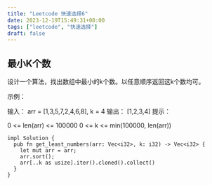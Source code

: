 ```yaml
---
title: "Leetcode 快速选择6"
date: 2023-12-19T15:49:31+08:00
tags: ["leetcode", "快速选择"]
draft: false
---
```


## 最小K个数

设计一个算法，找出数组中最小的k个数。以任意顺序返回这k个数均可。

示例：

输入： arr = [1,3,5,7,2,4,6,8], k = 4
输出： [1,2,3,4]
提示：

0 <= len(arr) <= 100000
0 <= k <= min(100000, len(arr))

```
impl Solution {
  pub fn get_least_numbers(arr: Vec<i32>, k: i32) -> Vec<i32> {
    let mut arr = arr;
    arr.sort();
    arr[..k as usize].iter().cloned().collect()
  }
}
```